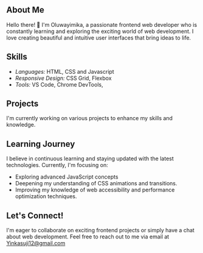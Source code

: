 ## About Me

Hello there! 👋 I'm Oluwayimika, a passionate frontend web developer who is constantly learning and exploring the exciting world of web development. I love creating beautiful and intuitive user interfaces that bring ideas to life. 

## Skills

- *Languages:* HTML, CSS and Javascript
- *Responsive Design:* CSS Grid, Flexbox
- *Tools:* VS Code, Chrome DevTools,

## Projects

I'm currently working on various projects to enhance my skills and knowledge. 


## Learning Journey

I believe in continuous learning and staying updated with the latest technologies. Currently, I'm focusing on:
- Exploring advanced JavaScript concepts 
- Deepening my understanding of CSS animations and transitions.
- Improving my knowledge of web accessibility and performance optimization techniques.

## Let's Connect!

I'm eager to collaborate on exciting frontend projects or simply have a chat about web development. Feel free to reach out to me via email at Yinkasuji12@gmail.com
